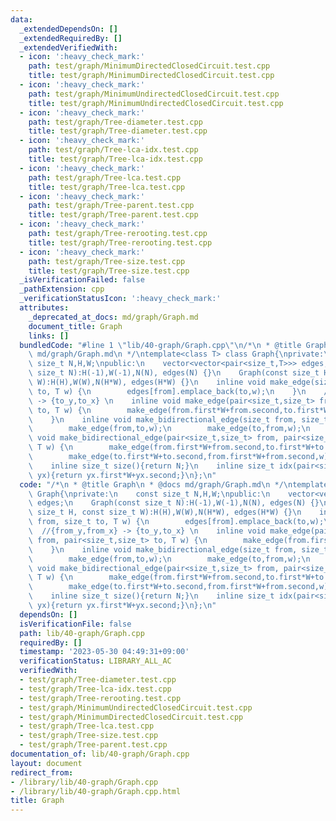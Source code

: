 ```yaml
---
data:
  _extendedDependsOn: []
  _extendedRequiredBy: []
  _extendedVerifiedWith:
  - icon: ':heavy_check_mark:'
    path: test/graph/MinimumDirectedClosedCircuit.test.cpp
    title: test/graph/MinimumDirectedClosedCircuit.test.cpp
  - icon: ':heavy_check_mark:'
    path: test/graph/MinimumUndirectedClosedCircuit.test.cpp
    title: test/graph/MinimumUndirectedClosedCircuit.test.cpp
  - icon: ':heavy_check_mark:'
    path: test/graph/Tree-diameter.test.cpp
    title: test/graph/Tree-diameter.test.cpp
  - icon: ':heavy_check_mark:'
    path: test/graph/Tree-lca-idx.test.cpp
    title: test/graph/Tree-lca-idx.test.cpp
  - icon: ':heavy_check_mark:'
    path: test/graph/Tree-lca.test.cpp
    title: test/graph/Tree-lca.test.cpp
  - icon: ':heavy_check_mark:'
    path: test/graph/Tree-parent.test.cpp
    title: test/graph/Tree-parent.test.cpp
  - icon: ':heavy_check_mark:'
    path: test/graph/Tree-rerooting.test.cpp
    title: test/graph/Tree-rerooting.test.cpp
  - icon: ':heavy_check_mark:'
    path: test/graph/Tree-size.test.cpp
    title: test/graph/Tree-size.test.cpp
  _isVerificationFailed: false
  _pathExtension: cpp
  _verificationStatusIcon: ':heavy_check_mark:'
  attributes:
    _deprecated_at_docs: md/graph/Graph.md
    document_title: Graph
    links: []
  bundledCode: "#line 1 \"lib/40-graph/Graph.cpp\"\n/*\n * @title Graph\n * @docs\
    \ md/graph/Graph.md\n */\ntemplate<class T> class Graph{\nprivate:\n    const\
    \ size_t N,H,W;\npublic:\n    vector<vector<pair<size_t,T>>> edges;\n    Graph(const\
    \ size_t N):H(-1),W(-1),N(N), edges(N) {}\n    Graph(const size_t H, const size_t\
    \ W):H(H),W(W),N(H*W), edges(H*W) {}\n    inline void make_edge(size_t from, size_t\
    \ to, T w) {\n        edges[from].emplace_back(to,w);\n    }\n    //{from_y,from_x}\
    \ -> {to_y,to_x} \n    inline void make_edge(pair<size_t,size_t> from, pair<size_t,size_t>\
    \ to, T w) {\n        make_edge(from.first*W+from.second,to.first*W+to.second,w);\n\
    \    }\n    inline void make_bidirectional_edge(size_t from, size_t to, T w) {\n\
    \        make_edge(from,to,w);\n        make_edge(to,from,w);\n    }\n    inline\
    \ void make_bidirectional_edge(pair<size_t,size_t> from, pair<size_t,size_t> to,\
    \ T w) {\n        make_edge(from.first*W+from.second,to.first*W+to.second,w);\n\
    \        make_edge(to.first*W+to.second,from.first*W+from.second,w);\n    }\n\
    \    inline size_t size(){return N;}\n    inline size_t idx(pair<size_t,size_t>\
    \ yx){return yx.first*W+yx.second;}\n};\n"
  code: "/*\n * @title Graph\n * @docs md/graph/Graph.md\n */\ntemplate<class T> class\
    \ Graph{\nprivate:\n    const size_t N,H,W;\npublic:\n    vector<vector<pair<size_t,T>>>\
    \ edges;\n    Graph(const size_t N):H(-1),W(-1),N(N), edges(N) {}\n    Graph(const\
    \ size_t H, const size_t W):H(H),W(W),N(H*W), edges(H*W) {}\n    inline void make_edge(size_t\
    \ from, size_t to, T w) {\n        edges[from].emplace_back(to,w);\n    }\n  \
    \  //{from_y,from_x} -> {to_y,to_x} \n    inline void make_edge(pair<size_t,size_t>\
    \ from, pair<size_t,size_t> to, T w) {\n        make_edge(from.first*W+from.second,to.first*W+to.second,w);\n\
    \    }\n    inline void make_bidirectional_edge(size_t from, size_t to, T w) {\n\
    \        make_edge(from,to,w);\n        make_edge(to,from,w);\n    }\n    inline\
    \ void make_bidirectional_edge(pair<size_t,size_t> from, pair<size_t,size_t> to,\
    \ T w) {\n        make_edge(from.first*W+from.second,to.first*W+to.second,w);\n\
    \        make_edge(to.first*W+to.second,from.first*W+from.second,w);\n    }\n\
    \    inline size_t size(){return N;}\n    inline size_t idx(pair<size_t,size_t>\
    \ yx){return yx.first*W+yx.second;}\n};\n"
  dependsOn: []
  isVerificationFile: false
  path: lib/40-graph/Graph.cpp
  requiredBy: []
  timestamp: '2023-05-30 04:49:31+09:00'
  verificationStatus: LIBRARY_ALL_AC
  verifiedWith:
  - test/graph/Tree-diameter.test.cpp
  - test/graph/Tree-lca-idx.test.cpp
  - test/graph/Tree-rerooting.test.cpp
  - test/graph/MinimumUndirectedClosedCircuit.test.cpp
  - test/graph/MinimumDirectedClosedCircuit.test.cpp
  - test/graph/Tree-lca.test.cpp
  - test/graph/Tree-size.test.cpp
  - test/graph/Tree-parent.test.cpp
documentation_of: lib/40-graph/Graph.cpp
layout: document
redirect_from:
- /library/lib/40-graph/Graph.cpp
- /library/lib/40-graph/Graph.cpp.html
title: Graph
---
```


